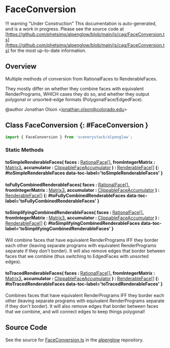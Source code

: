# FaceConversion

!!! warning "Under Construction"
    This documentation is auto-generated, and is a work in progress. Please see the source code at
    [https://github.com/phetsims/alpenglow/blob/main/js/cag/FaceConversion.ts](https://github.com/phetsims/alpenglow/blob/main/js/cag/FaceConversion.ts) for the most up-to-date information.

## Overview

Multiple methods of conversion from RationalFaces to RenderableFaces.

They mostly differ on whether they combine faces with equivalent RenderPrograms, WHICH cases they do so, and
whether they output polygonal or unsorted-edge formats (PolygonalFace/EdgedFace).

@author Jonathan Olson &lt;jonathan.olson@colorado.edu&gt;

## Class FaceConversion {: #FaceConversion }


```js
import { FaceConversion } from 'scenerystack/alpenglow';
```
### Static Methods

#### toSimpleRenderableFaces( faces : <span style="font-weight: 400;">[RationalFace](../alpenglow/RationalFace.md)[]</span>, fromIntegerMatrix : <span style="font-weight: 400;">[Matrix3](../dot/Matrix3.md)</span>, accumulator : <span style="font-weight: 400;">[ClippableFaceAccumulator](../alpenglow/ClippableFace.md#ClippableFaceAccumulator)</span> ) : <span style="font-weight: 400;">[RenderableFace](../alpenglow/RenderableFace.md)[]</span> {: #toSimpleRenderableFaces data-toc-label='toSimpleRenderableFaces' }

#### toFullyCombinedRenderableFaces( faces : <span style="font-weight: 400;">[RationalFace](../alpenglow/RationalFace.md)[]</span>, fromIntegerMatrix : <span style="font-weight: 400;">[Matrix3](../dot/Matrix3.md)</span>, accumulator : <span style="font-weight: 400;">[ClippableFaceAccumulator](../alpenglow/ClippableFace.md#ClippableFaceAccumulator)</span> ) : <span style="font-weight: 400;">[RenderableFace](../alpenglow/RenderableFace.md)[]</span> {: #toFullyCombinedRenderableFaces data-toc-label='toFullyCombinedRenderableFaces' }

#### toSimplifyingCombinedRenderableFaces( faces : <span style="font-weight: 400;">[RationalFace](../alpenglow/RationalFace.md)[]</span>, fromIntegerMatrix : <span style="font-weight: 400;">[Matrix3](../dot/Matrix3.md)</span>, accumulator : <span style="font-weight: 400;">[ClippableFaceAccumulator](../alpenglow/ClippableFace.md#ClippableFaceAccumulator)</span> ) : <span style="font-weight: 400;">[RenderableFace](../alpenglow/RenderableFace.md)[]</span> {: #toSimplifyingCombinedRenderableFaces data-toc-label='toSimplifyingCombinedRenderableFaces' }

Will combine faces that have equivalent RenderPrograms IFF they border each other (leaving separate programs with
equivalent RenderPrograms separate if they don't border). It will also remove edges that border between faces
that we combine (thus switching to EdgedFaces with unsorted edges).

#### toTracedRenderableFaces( faces : <span style="font-weight: 400;">[RationalFace](../alpenglow/RationalFace.md)[]</span>, fromIntegerMatrix : <span style="font-weight: 400;">[Matrix3](../dot/Matrix3.md)</span>, accumulator : <span style="font-weight: 400;">[ClippableFaceAccumulator](../alpenglow/ClippableFace.md#ClippableFaceAccumulator)</span> ) : <span style="font-weight: 400;">[RenderableFace](../alpenglow/RenderableFace.md)[]</span> {: #toTracedRenderableFaces data-toc-label='toTracedRenderableFaces' }

Combines faces that have equivalent RenderPrograms IFF they border each other (leaving separate programs with
equivalent RenderPrograms separate if they don't border). It will also remove edges that border between faces
that we combine, and will connect edges to keep things polygonal!



## Source Code

See the source for [FaceConversion.ts](https://github.com/phetsims/alpenglow/blob/main/js/cag/FaceConversion.ts) in the [alpenglow](https://github.com/phetsims/alpenglow) repository.
